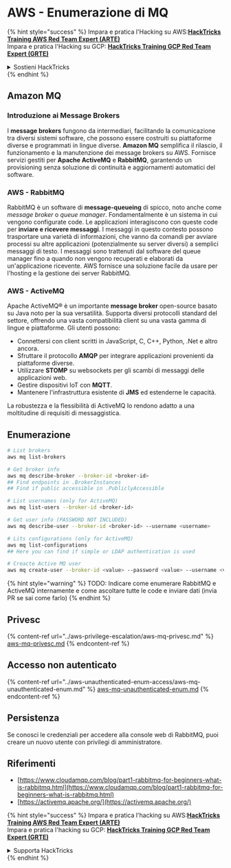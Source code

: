 # AWS - Enumerazione di MQ

{% hint style="success" %}
Impara e pratica l'Hacking su AWS:<img src="/.gitbook/assets/image.png" alt="" data-size="line">[**HackTricks Training AWS Red Team Expert (ARTE)**](https://training.hacktricks.xyz/courses/arte)<img src="/.gitbook/assets/image.png" alt="" data-size="line">\
Impara e pratica l'Hacking su GCP: <img src="/.gitbook/assets/image (2).png" alt="" data-size="line">[**HackTricks Training GCP Red Team Expert (GRTE)**<img src="/.gitbook/assets/image (2).png" alt="" data-size="line">](https://training.hacktricks.xyz/courses/grte)

<details>

<summary>Sostieni HackTricks</summary>

* Controlla i [**piani di abbonamento**](https://github.com/sponsors/carlospolop)!
* **Unisciti al** 💬 [**gruppo Discord**](https://discord.gg/hRep4RUj7f) o al [**gruppo telegram**](https://t.me/peass) o **seguici** su **Twitter** 🐦 [**@hacktricks\_live**](https://twitter.com/hacktricks\_live)**.**
* **Condividi trucchi di hacking inviando PR a** [**HackTricks**](https://github.com/carlospolop/hacktricks) e [**HackTricks Cloud**](https://github.com/carlospolop/hacktricks-cloud) repos di github.

</details>
{% endhint %}

## Amazon MQ

### Introduzione ai Message Brokers
I **message brokers** fungono da intermediari, facilitando la comunicazione tra diversi sistemi software, che possono essere costruiti su piattaforme diverse e programmati in lingue diverse. **Amazon MQ** semplifica il rilascio, il funzionamento e la manutenzione dei message brokers su AWS. Fornisce servizi gestiti per **Apache ActiveMQ** e **RabbitMQ**, garantendo un provisioning senza soluzione di continuità e aggiornamenti automatici del software.

### AWS - RabbitMQ
RabbitMQ è un software di **message-queueing** di spicco, noto anche come _message broker_ o _queue manager_. Fondamentalmente è un sistema in cui vengono configurate code. Le applicazioni interagiscono con queste code per **inviare e ricevere messaggi**. I messaggi in questo contesto possono trasportare una varietà di informazioni, che vanno da comandi per avviare processi su altre applicazioni (potenzialmente su server diversi) a semplici messaggi di testo. I messaggi sono trattenuti dal software del queue manager fino a quando non vengono recuperati e elaborati da un'applicazione ricevente. AWS fornisce una soluzione facile da usare per l'hosting e la gestione dei server RabbitMQ.

### AWS - ActiveMQ
Apache ActiveMQ® è un importante **message broker** open-source basato su Java noto per la sua versatilità. Supporta diversi protocolli standard del settore, offrendo una vasta compatibilità client su una vasta gamma di lingue e piattaforme. Gli utenti possono:

- Connettersi con client scritti in JavaScript, C, C++, Python, .Net e altro ancora.
- Sfruttare il protocollo **AMQP** per integrare applicazioni provenienti da piattaforme diverse.
- Utilizzare **STOMP** su websockets per gli scambi di messaggi delle applicazioni web.
- Gestire dispositivi IoT con **MQTT**.
- Mantenere l'infrastruttura esistente di **JMS** ed estenderne le capacità.

La robustezza e la flessibilità di ActiveMQ lo rendono adatto a una moltitudine di requisiti di messaggistica.


## Enumerazione
```bash
# List brokers
aws mq list-brokers

# Get broker info
aws mq describe-broker --broker-id <broker-id>
## Find endpoints in .BrokerInstances
## Find if public accessible in .PubliclyAccessible

# List usernames (only for ActiveMQ)
aws mq list-users --broker-id <broker-id>

# Get user info (PASSWORD NOT INCLUDED)
aws mq describe-user --broker-id <broker-id> --username <username>

# Lits configurations (only for ActiveMQ)
aws mq list-configurations
## Here you can find if simple or LDAP authentication is used

# Creacte Active MQ user
aws mq create-user --broker-id <value> --password <value> --username <value> --console-access
```
{% hint style="warning" %}
TODO: Indicare come enumerare RabbitMQ e ActiveMQ internamente e come ascoltare tutte le code e inviare dati (invia PR se sai come farlo)
{% endhint %}

## Privesc

{% content-ref url="../aws-privilege-escalation/aws-mq-privesc.md" %}
[aws-mq-privesc.md](../aws-privilege-escalation/aws-mq-privesc.md)
{% endcontent-ref %}

## Accesso non autenticato

{% content-ref url="../aws-unauthenticated-enum-access/aws-mq-unauthenticated-enum.md" %}
[aws-mq-unauthenticated-enum.md](../aws-unauthenticated-enum-access/aws-mq-unauthenticated-enum.md)
{% endcontent-ref %}

## Persistenza

Se conosci le credenziali per accedere alla console web di RabbitMQ, puoi creare un nuovo utente con privilegi di amministratore.

## Riferimenti

* [https://www.cloudamqp.com/blog/part1-rabbitmq-for-beginners-what-is-rabbitmq.html](https://www.cloudamqp.com/blog/part1-rabbitmq-for-beginners-what-is-rabbitmq.html)
* [https://activemq.apache.org/](https://activemq.apache.org/)

{% hint style="success" %}
Impara e pratica l'hacking su AWS:<img src="/.gitbook/assets/image.png" alt="" data-size="line">[**HackTricks Training AWS Red Team Expert (ARTE)**](https://training.hacktricks.xyz/courses/arte)<img src="/.gitbook/assets/image.png" alt="" data-size="line">\
Impara e pratica l'hacking su GCP: <img src="/.gitbook/assets/image (2).png" alt="" data-size="line">[**HackTricks Training GCP Red Team Expert (GRTE)**<img src="/.gitbook/assets/image (2).png" alt="" data-size="line">](https://training.hacktricks.xyz/courses/grte)

<details>

<summary>Supporta HackTricks</summary>

* Controlla i [**piani di abbonamento**](https://github.com/sponsors/carlospolop)!
* **Unisciti al** 💬 [**gruppo Discord**](https://discord.gg/hRep4RUj7f) o al [**gruppo telegram**](https://t.me/peass) o **seguici** su **Twitter** 🐦 [**@hacktricks\_live**](https://twitter.com/hacktricks\_live)**.**
* **Condividi trucchi di hacking inviando PR ai** [**HackTricks**](https://github.com/carlospolop/hacktricks) e [**HackTricks Cloud**](https://github.com/carlospolop/hacktricks-cloud) github repos.

</details>
{% endhint %}
